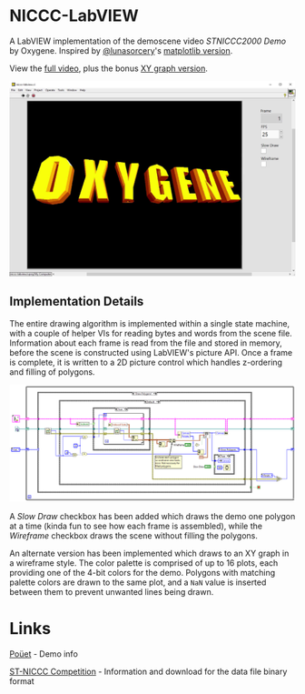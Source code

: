 # NICCC-LabVIEW

A LabVIEW implementation of the demoscene video *STNICCC2000 Demo* by Oxygene. Inspired by [@lunasorcery](https://twitter.com/lunasorcery)'s [matplotlib version](https://github.com/lunasorcery/niccc-matplotlib). 

View the [full video](https://youtu.be/6PW3PxLyY_0), plus the bonus [XY graph version](https://youtu.be/sGN3woZuroY).

![STNICCC2000 Demo title screen](images/niccc-labview.png?raw=true "STNICCC2000 Demo title screen")

## Implementation Details

The entire drawing algorithm is implemented within a single state machine, with a couple of helper VIs for reading bytes and words from the scene file. Information about each frame is read from the file and stored in memory, before the scene is constructed using LabVIEW's picture API. Once a frame is complete, it is written to a 2D picture control which handles z-ordering and filling of polygons.

![LabVIEW state machine](images/niccc-labview-state-machine.png?raw=true "LabVIEW state machine")

A *Slow Draw* checkbox has been added which draws the demo one polygon at a time (kinda fun to see how each frame is assembled), while the *Wireframe* checkbox draws the scene without filling the polygons.

An alternate version has been implemented which draws to an XY graph in a wireframe style. The color palette is comprised of up to 16 plots, each providing one of the 4-bit colors for the demo. Polygons with matching palette colors are drawn to the same plot, and a `NaN` value is inserted between them to prevent unwanted lines being drawn.

# Links

[Poüet](https://www.pouet.net/prod.php?which=1251) - Demo info

[ST-NICCC Competition](http://arsantica-online.com/st-niccc-competition/) - Information and download for the data file binary format
